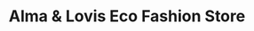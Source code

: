 ---
title: "Alma & Lovis Eco Fashion Store"
url: /koeln/alma-und-lovis-eco-fashion-store/
shop: Kleidung
---